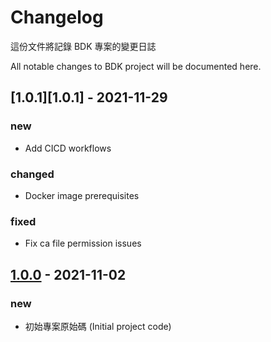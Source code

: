 # Changelog

這份文件將記錄 BDK 專案的變更日誌

All notable changes to BDK project will be documented here.

## [1.0.1][1.0.1] - 2021-11-29

### new

- Add CICD workflows

### changed

- Docker image prerequisites

### fixed

- Fix ca file permission issues

## [1.0.0][1.0.0] - 2021-11-02

### new

- 初始專案原始碼 (Initial project code)

[1.0.0]: https://github.com/cathayddt/bdk/releases/tag/v1.0.0

<!-- Template -->
<!--
## [X.X.X][X.X.X] - YYYY-MM-DD
### new
- CU-xxxxxx 中文敘述 (english description)
### changed
- CU-xxxxxx 中文敘述 (english description)
### fixed
- CU-xxxxxx 中文敘述 (english description)

[X.X.X]: https://link-to-release-X.X.X
 -->
